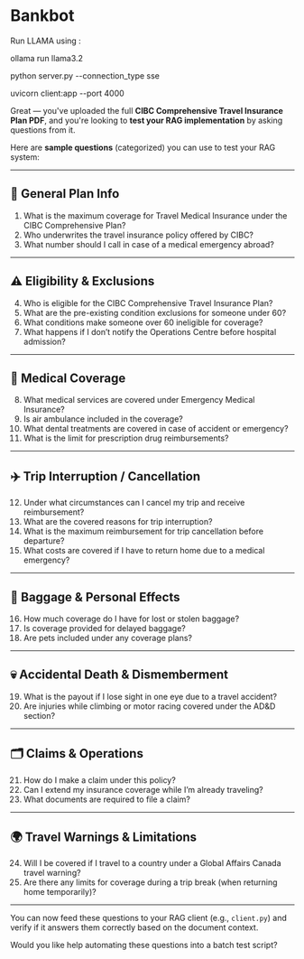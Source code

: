 # Bankbot
Run LLAMA using :

ollama run llama3.2

python server.py --connection_type sse

uvicorn client:app --port 4000


Great — you've uploaded the full **CIBC Comprehensive Travel Insurance Plan PDF**, and you're looking to **test your RAG implementation** by asking questions from it.

Here are **sample questions** (categorized) you can use to test your RAG system:

---

## 🧠 General Plan Info

1. What is the maximum coverage for Travel Medical Insurance under the CIBC Comprehensive Plan?
2. Who underwrites the travel insurance policy offered by CIBC?
3. What number should I call in case of a medical emergency abroad?

---

## ⚠️ Eligibility & Exclusions

4. Who is eligible for the CIBC Comprehensive Travel Insurance Plan?
5. What are the pre-existing condition exclusions for someone under 60?
6. What conditions make someone over 60 ineligible for coverage?
7. What happens if I don’t notify the Operations Centre before hospital admission?

---

## 🏥 Medical Coverage

8. What medical services are covered under Emergency Medical Insurance?
9. Is air ambulance included in the coverage?
10. What dental treatments are covered in case of accident or emergency?
11. What is the limit for prescription drug reimbursements?

---

## ✈️ Trip Interruption / Cancellation

12. Under what circumstances can I cancel my trip and receive reimbursement?
13. What are the covered reasons for trip interruption?
14. What is the maximum reimbursement for trip cancellation before departure?
15. What costs are covered if I have to return home due to a medical emergency?

---

## 🧳 Baggage & Personal Effects

16. How much coverage do I have for lost or stolen baggage?
17. Is coverage provided for delayed baggage?
18. Are pets included under any coverage plans?

---

## 💀 Accidental Death & Dismemberment

19. What is the payout if I lose sight in one eye due to a travel accident?
20. Are injuries while climbing or motor racing covered under the AD\&D section?

---

## 🗂️ Claims & Operations

21. How do I make a claim under this policy?
22. Can I extend my insurance coverage while I’m already traveling?
23. What documents are required to file a claim?

---

## 🌍 Travel Warnings & Limitations

24. Will I be covered if I travel to a country under a Global Affairs Canada travel warning?
25. Are there any limits for coverage during a trip break (when returning home temporarily)?

---

You can now feed these questions to your RAG client (e.g., `client.py`) and verify if it answers them correctly based on the document context.

Would you like help automating these questions into a batch test script?
